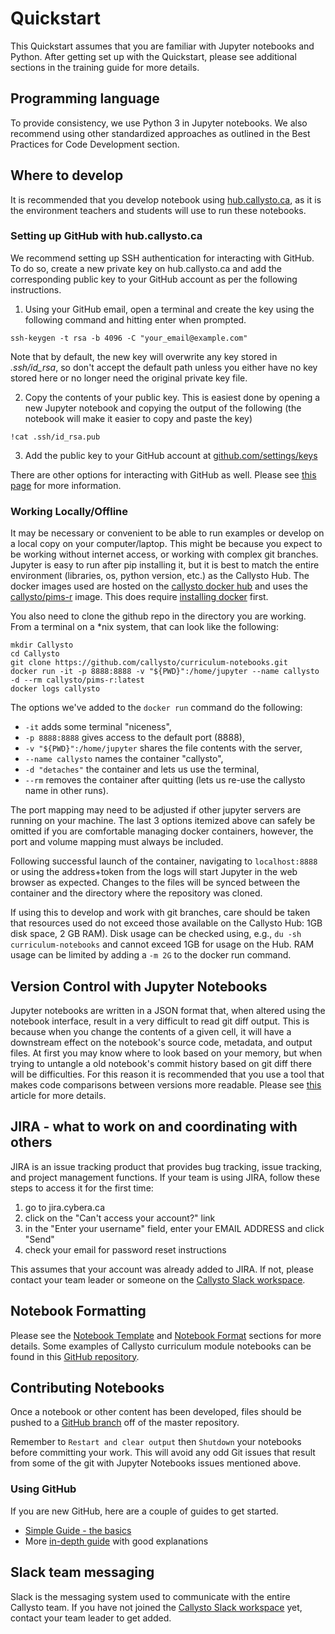 # Quickstart

This Quickstart assumes that you are familiar with Jupyter notebooks and Python. After getting set up with the Quickstart, please see additional sections in the training guide for more details.

## Programming language
To provide consistency, we use Python 3 in Jupyter notebooks. We also recommend using other standardized approaches as outlined in the Best Practices for Code Development section.

## Where to develop
It is recommended that you develop notebook using [hub.callysto.ca](https://hub.callysto.ca), as it is the environment teachers and students will use to run these notebooks.

### Setting up GitHub with hub.callysto.ca
We recommend setting up SSH authentication for interacting with GitHub. To do so, create a new private key on hub.callysto.ca and add the corresponding public key to your GitHub account as per the following instructions.

1. Using your GitHub email, open a terminal and create the key using the following command and hitting enter when prompted.
```
ssh-keygen -t rsa -b 4096 -C "your_email@example.com"
```
Note that by default, the new key will overwrite any key stored in *.ssh/id_rsa*, so don't accept the default path unless you either have no key stored here or no longer need the original private key file.

2. Copy the contents of your public key. This is easiest done by opening a new Jupyter notebook and copying the output of the following (the notebook will make it easier to copy and paste the key)
```
!cat .ssh/id_rsa.pub
```
3. Add the public key to your GitHub account at [github.com/settings/keys](https://github.com/settings/keys)  

There are other options for interacting with GitHub as well. Please see [this page](https://developer.github.com/v3/guides/managing-deploy-keys/) for more information.

### Working Locally/Offline
It may be necessary or convenient to be able to run examples or develop on a local copy on your computer/laptop. This might be because you expect to be working without internet access, 
or working with complex git branches. Jupyter is easy to run after pip installing it, but it is best to match the entire environment (libraries, os, python version, etc.) 
as the Callysto Hub. The docker images used are hosted on the [callysto docker hub](https://hub.docker.com/u/callysto) and uses the [callysto/pims-r](https://hub.docker.com/r/callysto/pims-r/tags) 
image. This does require [installing docker](https://docs.docker.com/get-docker/) first. 

You also need to clone the github repo in the directory you are working. From a terminal on a *nix system, that can look like the following:
```
mkdir Callysto
cd Callysto
git clone https://github.com/callysto/curriculum-notebooks.git
docker run -it -p 8888:8888 -v "${PWD}":/home/jupyter --name callysto -d --rm callysto/pims-r:latest
docker logs callysto
```
The options we've added to the `docker run` command do the following:
 - `-it` adds some terminal "niceness", 
 - `-p 8888:8888` gives access to the default port (8888),
 - `-v "${PWD}":/home/jupyter` shares the file contents with the server,
 - `--name callysto` names the container "callysto",
 - `-d "detaches"` the container and lets us use the terminal,
 - `--rm` removes the container after quitting (lets us re-use the callysto name in other runs).

The port mapping may need to be adjusted if other jupyter servers are running on 
your machine. The last 3 options itemized above can safely be omitted if you 
are comfortable managing docker containers, however, the port and volume mapping must
always be included.

Following successful launch of the container, navigating to `localhost:8888` or using the
address+token from the logs will start Jupyter in the web browser as expected. Changes
to the files will be synced between the container and the directory where the repository was 
cloned. 

If using this to develop and work with git branches, 
care should be taken that resources used do not exceed 
those available on the Callysto Hub: 1GB disk space, 2 GB RAM). 
Disk usage can be checked using, e.g., `du -sh curriculum-notebooks` and cannot exceed 1GB for 
usage on the Hub. RAM usage can be limited by adding a `-m 2G` to the docker 
run command. 

## Version Control with Jupyter Notebooks
Jupyter notebooks are written in a JSON format that, when altered using the notebook interface, result in a very difficult to read git diff output. This is because when you change the contents of a given cell, it will have a downstream effect on the notebook's source code, metadata, and output files. At first you may know where to look based on your memory, but when trying to untangle a old notebook's commit history based on git diff there will be difficulties. For this reason it is recommended that you use a tool that makes code comparisons between versions more readable. Please see [this](https://nextjournal.com/schmudde/how-to-version-control-jupyter) article for more details.

## JIRA - what to work on and coordinating with others
JIRA is an issue tracking product that provides bug tracking, issue tracking, and project management functions. If your team is using JIRA, follow these steps to access it for the first time:  
1. go to jira.cybera.ca  
2. click on the "Can't access your account?" link  
3. in the "Enter your username" field, enter your EMAIL ADDRESS and click "Send"  
4. check your email for password reset instructions

This assumes that your account was already added to JIRA. If not, please contact your team leader or someone on the [Callysto Slack workspace](https://callysto.slack.com).

## Notebook Formatting
Please see the [Notebook Template](notebook_template.md) and [Notebook Format](NotebookFormat.md) sections for more details. Some examples of Callysto curriculum module notebooks can be found in this [GitHub repository](https://github.com/callysto/curriculum-notebooks).

## Contributing Notebooks
Once a notebook or other content has been developed, files should be pushed to a [GitHub branch](https://help.github.com/en/github/collaborating-with-issues-and-pull-requests/creating-and-deleting-branches-within-your-repository) off of the master repository.

Remember to `Restart and clear output` then `Shutdown` your notebooks before committing your work. This will avoid any odd Git issues that result from some of the git with Jupyter Notebooks issues mentioned above.  

### Using GitHub
If you are new GitHub, here are a couple of guides to get started.

* [Simple Guide - the basics](http://rogerdudler.github.io/git-guide/)
* More [in-depth guide](https://www.atlassian.com/git/tutorials/what-is-version-control) with good explanations

## Slack team messaging
Slack is the messaging system used to communicate with the entire Callysto team. If you have not joined the [Callysto Slack workspace](https://callysto.slack.com) yet, contact your team leader to get added.
